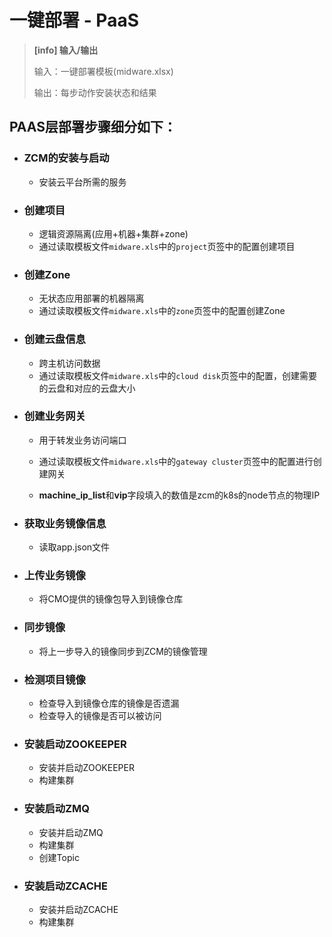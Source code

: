 # 一键部署 - PaaS

> **[info] 输入/输出**
> 
> 输入：一键部署模板(midware.xlsx)
> 
> 输出：每步动作安装状态和结果

## PAAS层部署步骤细分如下：

* ### ZCM的安装与启动
  * 安装云平台所需的服务
 
* ### 创建项目
  * 逻辑资源隔离(应用+机器+集群+zone)
  * 通过读取模板文件`midware.xls`中的`project`页签中的配置创建项目
   
* ### 创建Zone
  * 无状态应用部署的机器隔离
  * 通过读取模板文件`midware.xls`中的`zone`页签中的配置创建Zone

* ### 创建云盘信息
  * 跨主机访问数据
  * 通过读取模板文件`midware.xls`中的`cloud disk`页签中的配置，创建需要的云盘和对应的云盘大小

* ### 创建业务网关
  * 用于转发业务访问端口
  
  * 通过读取模板文件`midware.xls`中的`gateway cluster`页签中的配置进行创建网关
  * **machine\_ip\_list**和**vip**字段填入的数值是zcm的k8s的node节点的物理IP

* ### 获取业务镜像信息
  * 读取app.json文件

* ### 上传业务镜像
  * 将CMO提供的镜像包导入到镜像仓库
  
* ### 同步镜像
  * 将上一步导入的镜像同步到ZCM的镜像管理

* ### 检测项目镜像
  * 检查导入到镜像仓库的镜像是否遗漏
  * 检查导入的镜像是否可以被访问

* ### 安装启动ZOOKEEPER
  * 安装并启动ZOOKEEPER
  * 构建集群

* ### 安装启动ZMQ
  * 安装并启动ZMQ
  * 构建集群
  * 创建Topic

* ### 安装启动ZCACHE
  * 安装并启动ZCACHE
  * 构建集群







